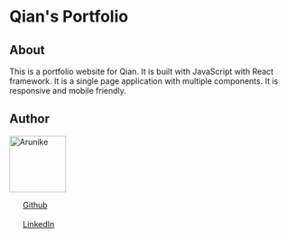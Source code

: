 # Qian's Portfolio

## About
<p>
    This is a portfolio website for Qian. It is built with JavaScript with React framework. It is a single page application with multiple components. It is responsive and mobile friendly.
</p>

## Author
<p>
    <img href="https://github.com/arunike/arunike.github.io/blob/main/src/asset/imgs/home-main.png" alt="Arunike" width="100" height="100">
    <ul style="list-style-type:none">
        <li><a href="https://github.com/arunike">Github</a> </li> <br>
        <li><a href="https://github.com/arunike">LinkedIn</a> </li>
    <ul>
</p>
